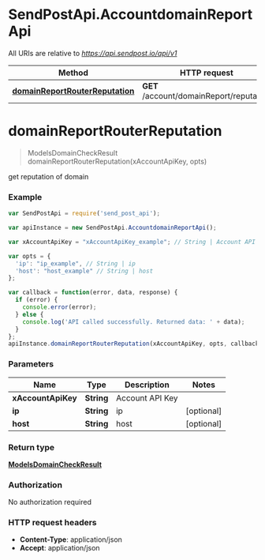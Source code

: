 # SendPostApi.AccountdomainReportApi

All URIs are relative to *https://api.sendpost.io/api/v1*

Method | HTTP request | Description
------------- | ------------- | -------------
[**domainReportRouterReputation**](AccountdomainReportApi.md#domainReportRouterReputation) | **GET** /account/domainReport/reputation | 


<a name="domainReportRouterReputation"></a>
# **domainReportRouterReputation**
> ModelsDomainCheckResult domainReportRouterReputation(xAccountApiKey, opts)



get reputation of domain <br>

### Example
```javascript
var SendPostApi = require('send_post_api');

var apiInstance = new SendPostApi.AccountdomainReportApi();

var xAccountApiKey = "xAccountApiKey_example"; // String | Account API Key

var opts = { 
  'ip': "ip_example", // String | ip
  'host': "host_example" // String | host
};

var callback = function(error, data, response) {
  if (error) {
    console.error(error);
  } else {
    console.log('API called successfully. Returned data: ' + data);
  }
};
apiInstance.domainReportRouterReputation(xAccountApiKey, opts, callback);
```

### Parameters

Name | Type | Description  | Notes
------------- | ------------- | ------------- | -------------
 **xAccountApiKey** | **String**| Account API Key | 
 **ip** | **String**| ip | [optional] 
 **host** | **String**| host | [optional] 

### Return type

[**ModelsDomainCheckResult**](ModelsDomainCheckResult.md)

### Authorization

No authorization required

### HTTP request headers

 - **Content-Type**: application/json
 - **Accept**: application/json


